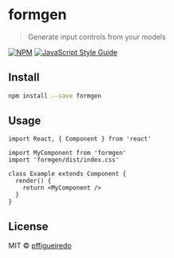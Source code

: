 # formgen

> Generate input controls from your models

[![NPM](https://img.shields.io/npm/v/formgen.svg)](https://www.npmjs.com/package/formgen) [![JavaScript Style Guide](https://img.shields.io/badge/code_style-standard-brightgreen.svg)](https://standardjs.com)

## Install

```bash
npm install --save formgen
```

## Usage

```tsx
import React, { Component } from 'react'

import MyComponent from 'formgen'
import 'formgen/dist/index.css'

class Example extends Component {
  render() {
    return <MyComponent />
  }
}
```

## License

MIT © [pffigueiredo](https://github.com/pffigueiredo)
